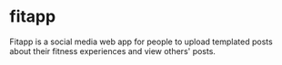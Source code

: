 # fitapp

Fitapp is a social media web app for people to upload templated posts about their fitness experiences and view others' posts.
